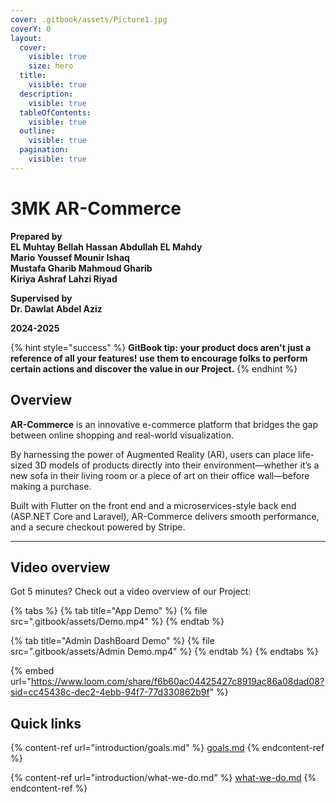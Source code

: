 ```yaml
---
cover: .gitbook/assets/Picture1.jpg
coverY: 0
layout:
  cover:
    visible: true
    size: hero
  title:
    visible: true
  description:
    visible: true
  tableOfContents:
    visible: true
  outline:
    visible: true
  pagination:
    visible: true
---
```


# 3MK AR-Commerce

**Prepared by**\
**EL Muhtay Bellah Hassan Abdullah EL Mahdy**\
**Mario Youssef Mounir Ishaq**\
**Mustafa Gharib Mahmoud Gharib**\
**Kiriya Ashraf Lahzi Riyad**

**Supervised by**\
**Dr. Dawlat Abdel Aziz**

**2024-2025**

{% hint style="success" %}
**GitBook tip: your product docs aren't just a reference of all your features! use them to encourage folks to perform certain actions and discover the value in our Project.**
{% endhint %}

## **Overview**

**AR-Commerce** is an innovative e-commerce platform that bridges the gap between online shopping and real-world visualization.

By harnessing the power of Augmented Reality (AR), users can place life-sized 3D models of products directly into their environment—whether it’s a new sofa in their living room or a piece of art on their office wall—before making a purchase.

Built with Flutter on the front end and a microservices-style back end (ASP.NET Core and Laravel), AR-Commerce delivers smooth performance, and a secure checkout powered by Stripe.

***

## Video overview

Got 5 minutes? Check out a video overview of our Project:

{% tabs %}
{% tab title="App Demo" %}
{% file src=".gitbook/assets/Demo.mp4" %}
{% endtab %}

{% tab title="Admin DashBoard Demo" %}
{% file src=".gitbook/assets/Admin Demo.mp4" %}
{% endtab %}
{% endtabs %}

{% embed url="https://www.loom.com/share/f6b60ac04425427c8919ac86a08dad08?sid=cc45438c-dec2-4ebb-94f7-77d330862b9f" %}

## Quick links

{% content-ref url="introduction/goals.md" %}
[goals.md](introduction/goals.md)
{% endcontent-ref %}

{% content-ref url="introduction/what-we-do.md" %}
[what-we-do.md](introduction/what-we-do.md)
{% endcontent-ref %}
